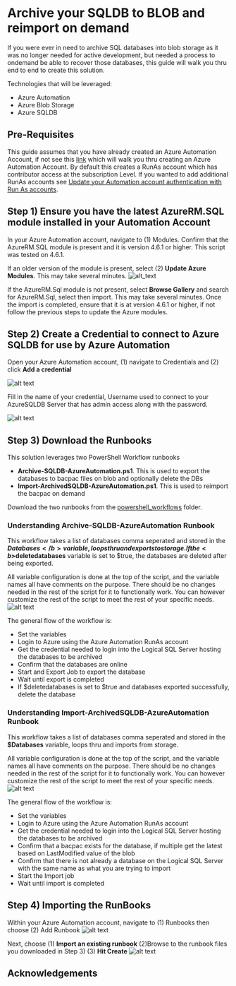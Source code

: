 # Archive your SQLDB to BLOB and reimport on demand

If you were ever in need to archive SQL databases into blob storage as it was no longer needed for active development, but needed a process to ondemand be able to recover those databases, this guide will walk you thru end to end to create this solution. 

Technologies that will be leveraged:
  * Azure Automation
  * Azure Blob Storage
  * Azure SQLDB

## Pre-Requisites
This guide assumes that you have already created an Azure Automation Account, if not see this [link](https://docs.microsoft.com/en-us/azure/automation/automation-create-standalone-account) which will walk you thru creating an Azure Automation Account. By default this creates a RunAs account which has contributor access at the subscription Level. If you wanted to add additional RunAs accounts see [Update your Automation account authentication with Run As accounts](https://docs.microsoft.com/en-us/azure/automation/automation-create-runas-account).

## Step 1) Ensure you have the latest AzureRM.SQL module installed in your Automation Account
In your Azure Automation account, navigate to (1) Modules. Confirm that the AzureRM.SQL module is present and it is version 4.6.1 or higher. This script was tested on 4.6.1. 

If an older version of the module is present, select (2) <b>Update Azure Modules</b>. This may take several minutes.
![alt_text](images/azurerm.sql-module.PNG "Azure Module")

If the AzureRM.Sql module is not present, select <b>Browse Gallery</b> and search for AzureRM.Sql, select then import. This may take several minutes. Once the import is completed, ensure that it is at version 4.6.1 or higher, if not follow the previous steps to update the Azure modules. 

## Step 2) Create a Credential to connect to Azure SQLDB for use by Azure Automation
Open your Azure Automation account, (1) navigate to Credentials and (2) click <b>Add a credential</b> 



![alt text](images/createcredential.PNG "Create credential")

Fill in the name of your credential, Username used to connect to your AzureSQLDB Server that has admin access along with the password. 

![alt text](images/createcredentialdetails.PNG "Create credential details")

## Step 3) Download the Runbooks
This solution leverages two PowerShell Workflow runbooks
 * <b>Archive-SQLDB-AzureAutomation.ps1</b>. This is used to export the databases to bacpac files on blob and optionally delete the DBs
 * <b>Import-ArchivedSQLDB-AzureAutomation.ps1</b>. This is used to reimport the bacpac on demand 

Download the two runbooks from the [powershell_workflows](https://github.com/pansaty/Archive-SQLDB-ReImport-OnDemand/tree/master/powershell_workflows) folder.

### Understanding Archive-SQLDB-AzureAutomation Runbook
This workflow takes a list of databases comma seperated and stored in the <b>$Databases</b> variable, loops thru and exports to storage. If the <b>$deletedatabases</b> variable is set to $true, the databases are deleted after being exported.

All variable configuration is done at the top of the script, and the variable names all have comments on the purpose. There should be no changes needed in the rest of the script for it to functionally work. You can however customize the rest of the script to meet the rest of your specific needs.
![alt text](images/variableconfig-archive.png "Variable Config Archive")


The general flow of the workflow is:
 * Set the variables
 * Login to Azure using the Azure Automation RunAs account
 * Get the credential needed to login into the Logical SQL Server hosting the databases to be archived
 * Confirm that the databases are online
 * Start and Export Job to export the database
 * Wait until export is completed
 * If $deletedatabases is set to $true and databases exported successfully, delete the database

### Understanding Import-ArchivedSQLDB-AzureAutomation Runbook
This workflow takes a list of databases comma seperated and stored in the <b>$Databases</b> variable, loops thru and imports from storage.

All variable configuration is done at the top of the script, and the variable names all have comments on the purpose. There should be no changes needed in the rest of the script for it to functionally work. You can however customize the rest of the script to meet the rest of your specific needs.
![alt text](images/variableconfig-import.png "Variable Config Import")


The general flow of the workflow is:
 * Set the variables
 * Login to Azure using the Azure Automation RunAs account
 * Get the credential needed to login into the Logical SQL Server hosting the databases to be archived
 * Confirm that a bacpac exists for the database, if multiple get the latest based on LastModified value of the blob
 * Confirm that there is not already a database on the Logical SQL Server with the same name as what you are trying to import
 * Start the Import job
 * Wait until import is completed

## Step 4) Importing the RunBooks
Within your Azure Automation account, navigate to (1) Runbooks then choose (2) Add Runbook
![alt text](images/importrunbooks.png "ImportRunbooks")

Next, choose (1) <b>Import an existing runbook</b> (2)Browse to the runbook files you downloaded in Step 3) (3) <b>Hit Create</b>
![alt text](images/importdetails.png "Import details")


## Acknowledgements

 
